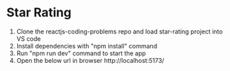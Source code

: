 # Star Rating

1. Clone the reactjs-coding-problems repo and load star-rating project into VS code
2. Install dependencies with "npm install" command
3. Run "npm run dev" command to start the app
4. Open the below url in browser
http://localhost:5173/